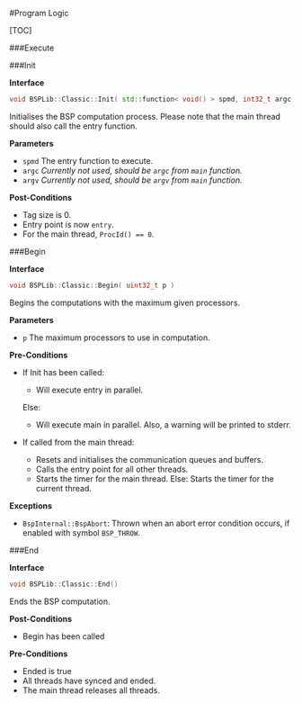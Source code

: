 #Program Logic

[TOC]

###Execute

###Init

**Interface**

```c++
void BSPLib::Classic::Init( std::function< void() > spmd, int32_t argc, char **argv)
```

Initialises the BSP computation process. Please note that the main thread should also call the entry function.

**Parameters**

* `spmd` The entry function to execute.
* `argc` *Currently not used, should be `argc` from `main` function.*
* `argv` *Currently not used, should be `argv` from `main` function.*

**Post-Conditions**

 * Tag size is 0.
 * Entry point is now `entry`.
 * For the main thread, `ProcId() == 0`.

###Begin

**Interface**

```c++
void BSPLib::Classic::Begin( uint32_t p )
```

Begins the computations with the maximum given processors.
	 
**Parameters**

* `p` The maximum processors to use in computation.

**Pre-Conditions**

 * If Init has been called: 
	 * Will execute entry in parallel.
  	
	Else: 
 	  
	 * Will execute main in parallel. Also, a warning will be printed to stderr.
		 
 * If called from the main thread:
 
	* Resets and initialises the communication queues and buffers.
	* Calls the entry point for all other threads.
	* Starts the timer for the main thread.
   Else:
     Starts the timer for the current thread.

**Exceptions**

* `BspInternal::BspAbort`: 
  Thrown when an abort error condition occurs, if enabled with symbol `BSP_THROW`.

###End

**Interface**

```c++
void BSPLib::Classic::End()
```

Ends the BSP computation.

**Post-Conditions**

 * Begin has been called

**Pre-Conditions**

 * Ended is true
 * All threads have synced and ended.
 * The main thread releases all threads.